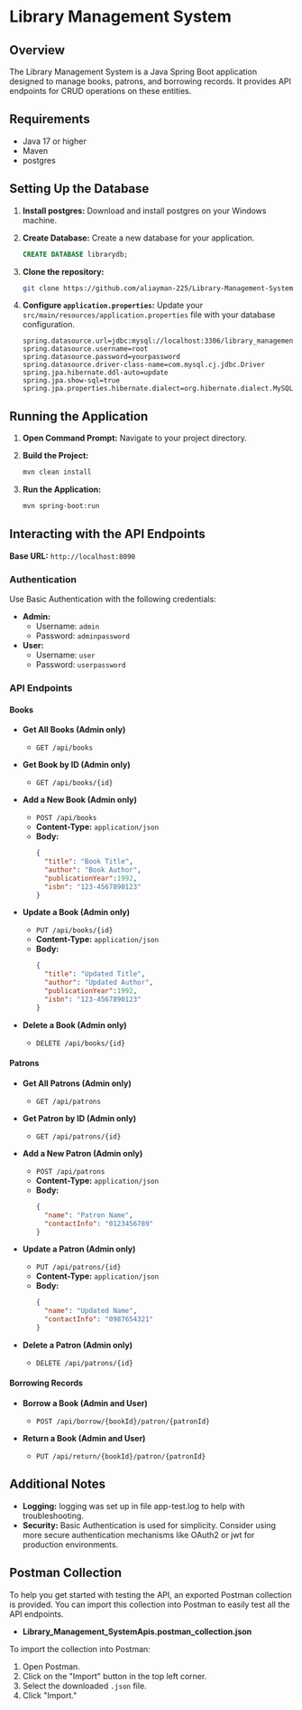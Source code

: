 # Library Management System

## Overview

The Library Management System is a Java Spring Boot application designed to manage books, patrons, and borrowing records. It provides API endpoints for CRUD operations on these entities.

## Requirements
- Java 17 or higher
- Maven
- postgres

## Setting Up the Database

1. **Install postgres:** Download and install postgres on your Windows machine.
2. **Create Database:** Create a new database for your application.

    ```sql
    CREATE DATABASE librarydb;
    ```

3. **Clone the repository:**

   ```sh
   git clone https://github.com/aliayman-225/Library-Management-System
   ```
4. **Configure `application.properties`:** Update your `src/main/resources/application.properties` file with your database configuration.

    ```properties
    spring.datasource.url=jdbc:mysql://localhost:3306/library_management_system
    spring.datasource.username=root
    spring.datasource.password=yourpassword
    spring.datasource.driver-class-name=com.mysql.cj.jdbc.Driver
    spring.jpa.hibernate.ddl-auto=update
    spring.jpa.show-sql=true
    spring.jpa.properties.hibernate.dialect=org.hibernate.dialect.MySQL8Dialect
    ```

## Running the Application

1. **Open Command Prompt:** Navigate to your project directory.

2. **Build the Project:**

    ```bash
    mvn clean install
    ```

3. **Run the Application:**

    ```bash
    mvn spring-boot:run
    ```

## Interacting with the API Endpoints

**Base URL:** `http://localhost:8090`

### Authentication

Use Basic Authentication with the following credentials:

- **Admin:**
   - Username: `admin`
   - Password: `adminpassword`
- **User:**
   - Username: `user`
   - Password: `userpassword`

### API Endpoints

#### Books

- **Get All Books (Admin only)**
   - `GET /api/books`

- **Get Book by ID (Admin only)**
   - `GET /api/books/{id}`

- **Add a New Book (Admin only)**
   - `POST /api/books`
   - **Content-Type:** `application/json`
   - **Body:**
     ```json
     {
       "title": "Book Title",
       "author": "Book Author",
       "publicationYear":1992,
       "isbn": "123-4567890123"
     }
     ```

- **Update a Book (Admin only)**
   - `PUT /api/books/{id}`
   - **Content-Type:** `application/json`
   - **Body:**
     ```json
     {
       "title": "Updated Title",
       "author": "Updated Author",
       "publicationYear":1992,
       "isbn": "123-4567890123"
     }
     ```

- **Delete a Book (Admin only)**
   - `DELETE /api/books/{id}`

#### Patrons

- **Get All Patrons (Admin only)**
   - `GET /api/patrons`

- **Get Patron by ID (Admin only)**
   - `GET /api/patrons/{id}`

- **Add a New Patron (Admin only)**
   - `POST /api/patrons`
   - **Content-Type:** `application/json`
   - **Body:**
     ```json
     {
       "name": "Patron Name",
       "contactInfo": "0123456789"
     }
     ```

- **Update a Patron (Admin only)**
   - `PUT /api/patrons/{id}`
   - **Content-Type:** `application/json`
   - **Body:**
     ```json
     {
       "name": "Updated Name",
       "contactInfo": "0987654321"
     }
     ```

- **Delete a Patron (Admin only)**
   - `DELETE /api/patrons/{id}`

#### Borrowing Records

- **Borrow a Book (Admin and User)**
   - `POST /api/borrow/{bookId}/patron/{patronId}`

- **Return a Book (Admin and User)**
   - `PUT /api/return/{bookId}/patron/{patronId}`

## Additional Notes

- **Logging:** logging was set up in file app-test.log to help with troubleshooting.
- **Security:** Basic Authentication is used for simplicity. Consider using more secure authentication mechanisms like OAuth2 or jwt for production environments.

## Postman Collection

To help you get started with testing the API, an exported Postman collection is provided. You can import this collection into Postman to easily test all the API endpoints.

- **Library_Management_SystemApis.postman_collection.json**

To import the collection into Postman:
1. Open Postman.
2. Click on the "Import" button in the top left corner.
3. Select the downloaded `.json` file.
4. Click "Import."

